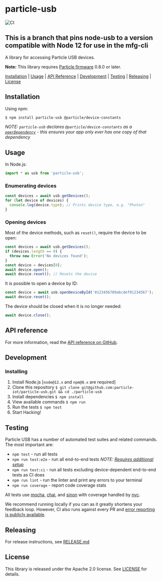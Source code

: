 # particle-usb

![CI](https://github.com/particle-iot/particle-usb/workflows/CICD/badge.svg?branch=main)

## This is a branch that pins node-usb to a version compatible with Node 12 for use in the mfg-cli

A library for accessing Particle USB devices.

**Note:** This library requires [Particle firmware](https://github.com/particle-iot/firmware) 0.8.0 or later.

[Installation](#installation) | [Usage](#usage) | [API Reference](docs/reference.md) | [Development](#development) | [Testing](#testing) | [Releasing](./RELEASE.md) | [License](#license)


## Installation

Using npm:

```sh
$ npm install particle-usb @particle/device-constants
```

_NOTE: `particle-usb` declares `@particle/device-constants` as a [`peerDependency`](https://docs.npmjs.com/cli/v6/configuring-npm/package-json#peerdependencies) - this ensures your app only ever has one copy of that dependency_

## Usage

In Node.js:

```js
import * as usb from 'particle-usb';
```

### Enumerating devices

```js
const devices = await usb.getDevices();
for (let device of devices) {
  console.log(device.type); // Prints device type, e.g. "Photon"
}
```

### Opening devices

Most of the device methods, such as `reset()`, require the device to be open:

```js
const devices = await usb.getDevices();
if (devices.length == 0) {
  throw new Error('No devices found');
}
const device = devices[0];
await device.open();
await device.reset(); // Resets the device
```

It is possible to open a device by ID:

```js
const device = await usb.openDeviceById('0123456789abcdef01234567');
await device.reset();
```

The device should be closed when it is no longer needed:

```js
await device.close();
```

## API reference

For more information, read the [API reference on GitHub](docs/reference.md).


## Development

### Installing

1. Install Node.js [`node@12.x` and `npm@8.x` are required]
1. Clone this repository `$ git clone git@github.com:particle-iot/particle-usb.git && cd ./particle-usb`
1. Install dependencies `$ npm install`
1. View available commands `$ npm run`
1. Run the tests `$ npm test`
1. Start Hacking!


## Testing

Particle USB has a number of automated test suites and related commands. The most important are:

* `npm test` - run all tests
* `npm run test:e2e` - run all end-to-end tests _NOTE: [Requires additional setup](test/e2e/README.md)_
* `npm run test:ci` - run all tests excluding device-dependent end-to-end tests as CI does
* `npm run lint` - run the linter and print any errors to your terminal
* `npm run coverage` - report code coverage stats

All tests use [mocha](https://mochajs.org), [chai](https://www.chaijs.com), and [sinon](https://sinonjs.org/) with coverage handled by [nyc](https://github.com/istanbuljs/nyc).

We recommend running locally if you can as it greatly shortens your feedback loop. However, CI also runs against every PR and [error reporting is publicly available](https://travis-ci.org/particle-iot/particle-usb).


## Releasing

For release instructions, see [RELEASE.md](./RELEASE.md)


## License

This library is released under the Apache 2.0 license. See [LICENSE](LICENSE) for details.

